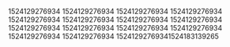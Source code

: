 1524129276934
1524129276934
1524129276934
1524129276934
1524129276934
1524129276934
1524129276934
1524129276934
1524129276934
1524129276934
1524129276934
1524129276934
1524129276934
1524129276934
15241292769341524183139265